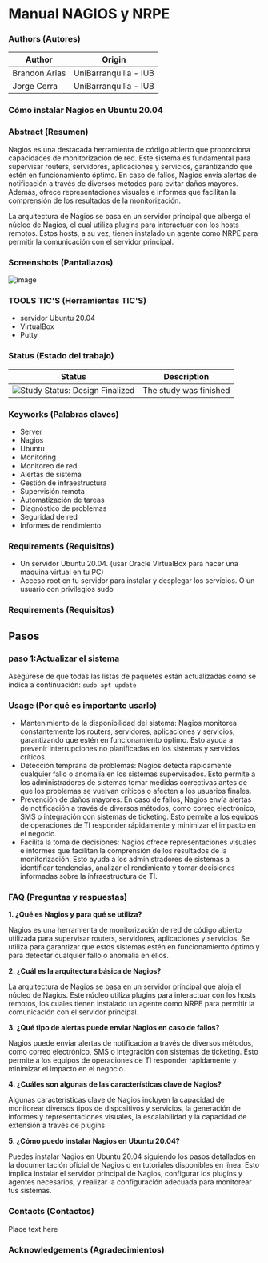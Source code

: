  Manual NAGIOS y NRPE 
=================

### Authors (Autores)

| Author                | Origin                               |
| --------------------- | ------------------------------------ |
| Brandon Arias    | UniBarranquilla - IUB                |
| Jorge Cerra           | UniBarranquilla - IUB                |



<h3>Cómo instalar Nagios en Ubuntu 20.04</h3>

### Abstract (Resumen)


Nagios es una destacada herramienta de código abierto que proporciona capacidades de monitorización de red. Este sistema es fundamental para supervisar routers, servidores, aplicaciones y servicios, garantizando que estén en funcionamiento óptimo. En caso de fallos, Nagios envía alertas de notificación a través de diversos métodos para evitar daños mayores. Además, ofrece representaciones visuales e informes que facilitan la comprensión de los resultados de la monitorización.

La arquitectura de Nagios se basa en un servidor principal que alberga el núcleo de Nagios, el cual utiliza plugins para interactuar con los hosts remotos. Estos hosts, a su vez, tienen instalado un agente como NRPE para permitir la comunicación con el servidor principal.

### Screenshots (Pantallazos)

![image](https://github.com/george14yer/Manual-NAGIOS-y-NRPE/assets/80540365/be3f6481-ebfa-488c-84ce-6f3252825a71)


### TOOLS TIC'S (Herramientas TIC'S)
- servidor Ubuntu 20.04
- VirtualBox
- Putty

### Status (Estado del trabajo)

| Status            | Description                          |
| ----------------- | ------------------------------------ |
| <img src="https://img.shields.io/badge/Study%20Status-Design%20Finalized-brightgreen.svg" alt="Study Status: Design Finalized"> | The study was finished | 

### Keyworks (Palabras claves)

- Server
- Nagios
- Ubuntu
- Monitoring
- Monitoreo de red
- Alertas de sistema
- Gestión de infraestructura
- Supervisión remota
- Automatización de tareas
- Diagnóstico de problemas
- Seguridad de red
- Informes de rendimiento

### Requirements (Requisitos)

- Un servidor Ubuntu 20.04. (usar Oracle VirtualBox para hacer una maquina virtual en tu PC)
- Acceso root en tu servidor para instalar y desplegar los servicios. O un usuario con privilegios sudo

### Requirements (Requisitos)
## Pasos

### paso 1:Actualizar el sistema

Asegúrese de que todas las listas de paquetes están actualizadas como se indica a continuación:
```sudo apt update```



### Usage (Por qué es importante usarlo)

- Mantenimiento de la disponibilidad del sistema: Nagios monitorea constantemente los routers, servidores, aplicaciones y servicios, garantizando que estén en funcionamiento óptimo. Esto ayuda a prevenir interrupciones no planificadas en los sistemas y servicios críticos.
- Detección temprana de problemas: Nagios detecta rápidamente cualquier fallo o anomalía en los sistemas supervisados. Esto permite a los administradores de sistemas tomar medidas correctivas antes de que los problemas se vuelvan críticos o afecten a los usuarios finales.
- Prevención de daños mayores: En caso de fallos, Nagios envía alertas de notificación a través de diversos métodos, como correo electrónico, SMS o integración con sistemas de ticketing. Esto permite a los equipos de operaciones de TI responder rápidamente y minimizar el impacto en el negocio.
- Facilita la toma de decisiones: Nagios ofrece representaciones visuales e informes que facilitan la comprensión de los resultados de la monitorización. Esto ayuda a los administradores de sistemas a identificar tendencias, analizar el rendimiento y tomar decisiones informadas sobre la infraestructura de TI.

### FAQ (Preguntas y respuestas)


**1. ¿Qué es Nagios y para qué se utiliza?**

   Nagios es una herramienta de monitorización de red de código abierto utilizada para supervisar routers, servidores, aplicaciones y servicios. Se utiliza para garantizar que estos sistemas estén en funcionamiento óptimo y para detectar cualquier fallo o anomalía en ellos.

**2. ¿Cuál es la arquitectura básica de Nagios?**
   
   La arquitectura de Nagios se basa en un servidor principal que aloja el núcleo de Nagios. Este núcleo utiliza plugins para interactuar con los hosts remotos, los cuales tienen instalado un agente como NRPE para permitir la comunicación con el servidor principal.
   
**3. ¿Qué tipo de alertas puede enviar Nagios en caso de fallos?**
   
   Nagios puede enviar alertas de notificación a través de diversos métodos, como correo electrónico, SMS o integración con sistemas de ticketing. Esto permite a los equipos de operaciones de TI responder rápidamente y minimizar el impacto en el negocio.
   
**4. ¿Cuáles son algunas de las características clave de Nagios?**
   
   Algunas características clave de Nagios incluyen la capacidad de monitorear diversos tipos de dispositivos y servicios, la generación de informes y representaciones visuales, la escalabilidad y la capacidad de extensión a través de plugins.
   
**5. ¿Cómo puedo instalar Nagios en Ubuntu 20.04?**
   
   Puedes instalar Nagios en Ubuntu 20.04 siguiendo los pasos detallados en la documentación oficial de Nagios o en tutoriales disponibles en línea. Esto implica instalar el servidor principal de Nagios, configurar los plugins y agentes necesarios, y realizar la configuración adecuada para monitorear tus sistemas.
   
### Contacts (Contactos)

Place text here

### Acknowledgements (Agradecimientos)
